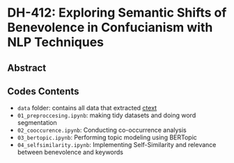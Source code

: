 # DH-412: Exploring Semantic Shifts of Benevolence in Confucianism with NLP Techniques

## Abstract

## Codes Contents
* `data` folder: contains all data that extracted [ctext](https://ctext.org/)
* `01_preproccesing.ipynb`: making tidy datasets and doing word segmentation
* `02_cooccurence.ipynb`: Conducting co-occurrence analysis
* `03_bertopic.ipynb`: Performing topic modeling using BERTopic
* `04_selfsimilarity.ipynb`: Implementing Self-Similarity and relevance between benevolence and keywords
